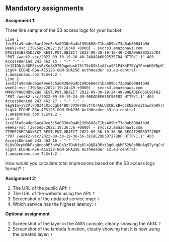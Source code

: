 ## Mandatory assignments

**Assignment 1:**

Three line sample of the S3 access logs for your bucket: 
```
Line 1
1ec83fa9e4ded6ae49ee3c5a0930e0a4b199b688e71ba409bc73a0ab60841b9d week2-vsc [30/Sep/2022:19:16:40 +0000] - svc:s3.amazonaws.com DPS1181B2X5DJVKF REST.PUT.OBJECT 2022-09-30-19-16-40-248A9A68925357D4 "PUT /week2-vsc/2022-09-30-19-16-40-248A9A68925357D4 HTTP/1.1" 403 AccessDenied 243 462 15 - "-" "-" - U+JIIDblb3GMEisyR/Ko3XO709qpduxb75tT5xD9k1vA2cuSF1P4XhFTBVgYPb+WN9YNpKThOD8= SigV4 ECDHE-RSA-AES128-GCM-SHA256 AuthHeader s3.eu-central-1.amazonaws.com TLSv1.2 -
Line 2
1ec83fa9e4ded6ae49ee3c5a0930e0a4b199b688e71ba409bc73a0ab60841b9d week2-vsc [30/Sep/2022:19:24:49 +0000] - svc:s3.amazonaws.com MM4SPY0G6MQYG2W8 REST.PUT.OBJECT 2022-09-30-19-24-49-90EADEF655C96F82 "PUT /week2-vsc/2022-09-30-19-24-49-90EADEF655C96F82 HTTP/1.1" 403 AccessDenied 243 462 17 - "-" "-" - SEg9Ib+yV2VlFDQZ4cRxc3gb14B0r3VXFYU6vtTQrA6LUZCBLkB+dzKNBOro31hwdYoKF/UPJrE= SigV4 ECDHE-RSA-AES128-GCM-SHA256 AuthHeader s3.eu-central-1.amazonaws.com TLSv1.2 -
Line 3
1ec83fa9e4ded6ae49ee3c5a0930e0a4b199b688e71ba409bc73a0ab60841b9d week2-vsc [30/Sep/2022:19:36:56 +0000] - svc:s3.amazonaws.com ZTMME25PC30XX3CT REST.PUT.OBJECT 2022-09-30-19-36-56-3ECAE29B3D727BDF "PUT /week2-vsc/2022-09-30-19-36-56-3ECAE29B3D727BDF HTTP/1.1" 403 AccessDenied 243 463 16 - "-" "-" - 6L8xODcpM8kFxgOnqo0P3nVyDh3zTOaNfpkl+QQB4DP+t3g0uqkMFS2N0oRRoAq57yfgCnP4w0w= SigV4 ECDHE-RSA-AES128-GCM-SHA256 AuthHeader s3.eu-central-1.amazonaws.com TLSv1.2 -

```

How would you calculate total impressions based on the S3 access logs format? `?`

**Assignment 2:**

1. The URL of the public API: `?`
2. The URL of the website using the API: `?`
3. Screenshot of the updated service map: `?`
4. Which service has the highest latency: `?`

**Optional assignment**

1. Screenshot of the layer in the AWS console, clearly showing the ARN: `?`
2. Screenshot of the lambda function, clearly showing that it is now using the created layer: `?`